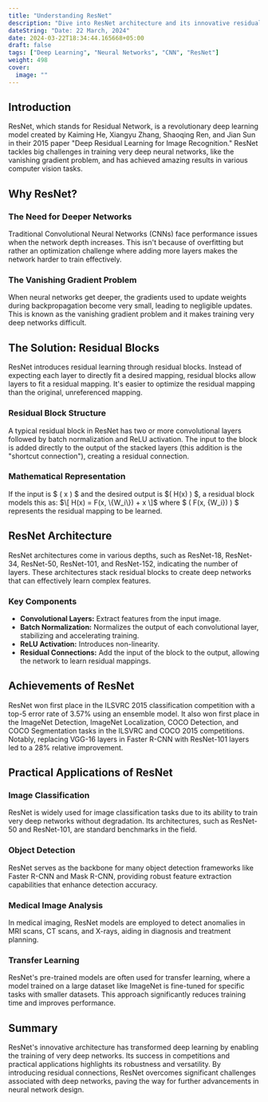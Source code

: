 ```yaml
---
title: "Understanding ResNet"
description: "Dive into ResNet architecture and its innovative residual blocks."
dateString: "Date: 22 March, 2024"
date: 2024-03-22T18:34:44.165668+05:00
draft: false
tags: ["Deep Learning", "Neural Networks", "CNN", "ResNet"]
weight: 498
cover:
  image: ""
---
```


## Introduction

ResNet, which stands for Residual Network, is a revolutionary deep learning model created by Kaiming He, Xiangyu Zhang, Shaoqing Ren, and Jian Sun in their 2015 paper "Deep Residual Learning for Image Recognition." ResNet tackles big challenges in training very deep neural networks, like the vanishing gradient problem, and has achieved amazing results in various computer vision tasks.

## Why ResNet?

### The Need for Deeper Networks

Traditional Convolutional Neural Networks (CNNs) face performance issues when the network depth increases. This isn't because of overfitting but rather an optimization challenge where adding more layers makes the network harder to train effectively.

### The Vanishing Gradient Problem

When neural networks get deeper, the gradients used to update weights during backpropagation become very small, leading to negligible updates. This is known as the vanishing gradient problem and it makes training very deep networks difficult.

## The Solution: Residual Blocks

ResNet introduces residual learning through residual blocks. Instead of expecting each layer to directly fit a desired mapping, residual blocks allow layers to fit a residual mapping. It's easier to optimize the residual mapping than the original, unreferenced mapping.

### Residual Block Structure

A typical residual block in ResNet has two or more convolutional layers followed by batch normalization and ReLU activation. The input to the block is added directly to the output of the stacked layers (this addition is the "shortcut connection"), creating a residual connection.

### Mathematical Representation

If the input is $ \( x \) $ and the desired output is $\( H(x) \) $, a residual block models this as:
$\[ H(x) = F(x, \{W_i\}) + x \]$
where $ \( F(x, \{W_i\}) \) $ represents the residual mapping to be learned.

## ResNet Architecture

ResNet architectures come in various depths, such as ResNet-18, ResNet-34, ResNet-50, ResNet-101, and ResNet-152, indicating the number of layers. These architectures stack residual blocks to create deep networks that can effectively learn complex features.

### Key Components

- **Convolutional Layers:** Extract features from the input image.
- **Batch Normalization:** Normalizes the output of each convolutional layer, stabilizing and accelerating training.
- **ReLU Activation:** Introduces non-linearity.
- **Residual Connections:** Add the input of the block to the output, allowing the network to learn residual mappings.

## Achievements of ResNet

ResNet won first place in the ILSVRC 2015 classification competition with a top-5 error rate of 3.57% using an ensemble model. It also won first place in the ImageNet Detection, ImageNet Localization, COCO Detection, and COCO Segmentation tasks in the ILSVRC and COCO 2015 competitions. Notably, replacing VGG-16 layers in Faster R-CNN with ResNet-101 layers led to a 28% relative improvement.

## Practical Applications of ResNet

### Image Classification

ResNet is widely used for image classification tasks due to its ability to train very deep networks without degradation. Its architectures, such as ResNet-50 and ResNet-101, are standard benchmarks in the field.

### Object Detection

ResNet serves as the backbone for many object detection frameworks like Faster R-CNN and Mask R-CNN, providing robust feature extraction capabilities that enhance detection accuracy.

### Medical Image Analysis

In medical imaging, ResNet models are employed to detect anomalies in MRI scans, CT scans, and X-rays, aiding in diagnosis and treatment planning.

### Transfer Learning

ResNet's pre-trained models are often used for transfer learning, where a model trained on a large dataset like ImageNet is fine-tuned for specific tasks with smaller datasets. This approach significantly reduces training time and improves performance.

## Summary

ResNet's innovative architecture has transformed deep learning by enabling the training of very deep networks. Its success in competitions and practical applications highlights its robustness and versatility. By introducing residual connections, ResNet overcomes significant challenges associated with deep networks, paving the way for further advancements in neural network design.

